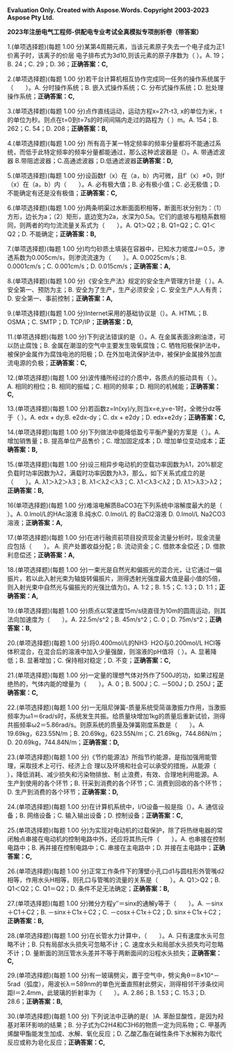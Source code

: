 ﻿**Evaluation Only. Created with Aspose.Words. Copyright 2003-2023 Aspose Pty Ltd.**

**2023年注册电气工程师-供配电专业考试全真模拟专项剖析卷（带答案）**

1\.(单项选择题)(每题 1.00 分)某第4周期元素，当该元素原子失去一个电子成为正1价离子时，该离子的价层 电子排布式为3d10,则该元素的原子序数为（ ）。A. 19；B. 24；C. 29；D. 36；**正确答案：C,**

2\.(单项选择题)(每题 1.00 分)若干台计算机相互协作完成同一任务的操作系统属于（　　）。A. 分时操作系统；B. 嵌入式操作系统；C. 分布式操作系统；D. 批处理操作系统；**正确答案：C,**

3\.(单项选择题)(每题 1.00 分)点作直线运动，运动方程x=27t-t3, x的单位为米，t的单位为秒。则点在t=0到t=7s的时间间隔内走过的路程为（ ）m。A. 154；B. 262；C. 54；D. 208；**正确答案：B,**

4\.(单项选择题)(每题 1.00 分)
所有高于某一特定频率的频率分量都将不能通过系统，而低于此特定频率的频率分量都能通过，那么这种滤波器是（）。A. 带通滤波器 B.带阻滤波器；C.高通滤波器；D.低通滤波器**正确答案：D,**

5\.(单项选择题)(每题 1.00 分)设函数f（x）在（a，b）内可微，且f′（x）≠0，则f（x）在（a，b）内（　　）。A. 必有极大值；B. 必有极小值；C. 必无极值；D. 不能确定有还是没有极值；**正确答案：C,**

6\.(单项选择题)(每题 1.00 分)两条明渠过水断面面积相等，断面形状分别为：（1）方形，边长为a；（2）矩形，底边宽为2a，水深为0.5a。它们的底坡与粗糙系数相同，则两者的均匀流流量关系式为（　　）。A. Q1＞Q2；B. Q1=Q2；C. Q1＜Q2；D. 不能确定；**正确答案：B,**

7\.(单项选择题)(每题 1.00 分)均匀砂质土填装在容器中，已知水力坡度J＝0.5，渗透系数为0.005cm/s，则渗流流速为（　　）。A. 0.0025cm/s；B. 0.0001cm/s；C. 0.001cm/s；D. 0.015cm/s；**正确答案：A,**

8\.(单项选择题)(每题 1.00 分)《安全生产法》规定的安全生产管理方针是（ ）。A. 安全第一、预防为主；B. 安全为了生产，生产必须安全；C. 安全生产人人有责；D. 安全第一、事前控制；**正确答案：A,**

9\.(单项选择题)(每题 1.00 分)Internet采用的基础协议是（）。A. HTML；B. OSMA；C. SMTP；D. TCP/IP；**正确答案：D,**

11\.(单项选择题)(每题 1.00 分)下列说法错误的是（）。A. 在金属表面涂刷油漆，可以防止腐蚀；B. 金属在潮湿的空气中主要发生吸氧腐蚀；C. 牺牲阳极保护法中，被保护金属作为腐蚀电池的阳极；D. 在外加电流保护法中，被保护金属接外加直流电源的负极；**正确答案：C,**

12\.(单项选择题)(每题 1.00 分)波传播所经过的介质中，各质点的振动具有（ ）。A. 相同的相位；B. 相同的振幅；C. 相同的频率；D. 相同的机械能；**正确答案：C,**

13\.(单项选择题)(每题 1.00 分)若函数z=ln(xy)/y,则当x=e,y=e-1时，全微分dz等于（ ）。A. edx + dy;B. e2dx-dy；C. dx + e2dy；D. edx+e2dy；**正确答案：C,**

14\.(单项选择题)(每题 1.00 分)下列做法中能降低盈亏平衡产量的方案是（ ）。A. 增加销售量；B. 提高单位产品售价；C. 增加固定成本；D. 增加单位变动成本；**正确答案：B,**

15\.(单项选择题)(每题 1.00 分)设三相异步电动机的空载功率因数为λ1，20%额定负载时功率因数为λ2，满载时功率因数为λ3，那么，如下关系式成立的是（　　）。A. λ1＞λ2＞λ3；B. λ1＜λ2＜λ3；C. λ1＜λ3＜λ2；D. λ1＞λ3＞λ2；**正确答案：B,**

16(单项选择题)(每题 1.00 分)难溶电解质BaCO3在下列系统中溶解度最大的是（ ）。A.  0.lmol/L的HAc溶液 B.纯水C. 0.lmol/L 的 BaCl2溶液 D. 0.lmol/L Na2CO3 溶液；**正确答案：A,**

17\.(单项选择题)(每题 1.00 分)在进行融资前项目投资现金流量分析时，现金流量应包括（　　）。 A. 资产处置收益分配；B. 流动资金；C. 借款本金偿还；D. 借款利息偿还；**正确答案：A,**

18\.(单项选择题)(每题 1.00 分)一束光是自然光和偏振光的混合光，让它通过一偏振片，若以此入射光束为轴旋转偏振片，测得透射光强度最大值是最小值的5倍，则入射光束中自然光与偏振光的光强比值为()。A. 1:2；B. 1:5；C. 1:3；D. 1:1；**正确答案：A,**

19\.(单项选择题)(每题 1.00 分)质点以常速度15m/s绕直径为10m的圆周运动，则其法向加速度为（　　）。A. 22.5m/s^2；B. 45m/s^2；C. 0；D. 75m/s^2；**正确答案：B,**

20\.(单项选择题)(每题 1.00 分)将0.400mol/L的NH3· H2O与0.200mol/L HCl等体积混合，在混合后的溶液中加入少量强酸，则溶液的pH值将（ ）。A. 显著降低；B. 显著增加；C. 保持相对稳定；D. 不变；**正确答案：C,**

21\.(单项选择题)(每题 1.00 分)一定量的理想气体对外作了500J的功，如果过程是绝热的，气体内能的增量为（　　）。A. 0；B. 500J；C. －500J；D. 250J；**正确答案：C,**

22\.(单项选择题)(每题 1.00 分)一无阻尼弹簧-质量系统受简谐激振力作用，当激振频率为ω1＝6rad/s时，系统发生共振。给质量块增加1kg的质量后重新试验，测得共振频率ω2＝5.86rad/s。则原系统的质量及弹簧刚度系数是（　　）。A. 19.69kg，623.55N/m；B. 20.69kg，623.55N/m；C. 21.69kg，744.86N/m；D. 20.69kg，744.84N/m；**正确答案：D,**

23\.(单项选择题)(每题 1.00 分)《节约能源法》所指节约能源，是指加强用能管理，采取技术上可行、经济上合 理以及环境和社会可以承受的措施，从能源（ ），降低消耗、减少损失和污染物排放、制 止浪费，有效、合理地利用能源。A. 生产到使用的各个环节；B. 幵采到消费的各个环节；C. 消费到回收的各个环节；D. 生产到消费的各个环节；**正确答案：D,**

24\.(单项选择题)(每题 1.00 分)在计算机系统中，I/O设备一般是指（）。A. 通信设备；B. 网络设备；C. 输入输出设备；D. 控制设备；**正确答案：C,**

25\.(单项选择题)(每题 1.00 分)为实现对电动机的过载保护，除了将热继电器的常闭触点串接在电动机的控制电路中外，还应将其热元件（　　）。A. 也串接在控制电路中；B. 再并接在控制电路中；C. 串接在主电路中；D. 并接在主电路中；**正确答案：C,**

26\.(单项选择题)(每题 1.00 分)正常工作条件下的薄壁小孔口d1与圆柱形外管嘴d2相等，作用水头H相等，则孔口与管嘴的流量的关系是（　　）。A. Q1＞Q2；B. Q1＜Q2；C. Q1＝Q2；D. 条件不足无法确定；**正确答案：B,**

27\.(单项选择题)(每题 1.00 分)微分方程y″＝sinx的通解y等于（　　）。A. －sinx＋C1＋C2；B. －sinx＋C1x＋C2；C. －cosx＋C1x＋C2；D. sinx＋C1x＋C2；**正确答案：B,**

28\.(单项选择题)(每题 1.00 分)在长管水力计算中，（　　）。A. 只有速度水头可忽略不计；B. 只有局部水头损失可忽略不计；C. 速度水头和局部水头损失均可忽略不计；D. 量断面的测压管水头差并不等于两断面间的沿程水头损失；**正确答案：C,**

29\.(单项选择题)(每题 1.00 分)有一玻璃劈尖，置于空气中，劈尖角θ＝8×10^－5rad（弧度），用波长λ＝589nm的单色光垂直照射此劈尖，测得相邻干涉条纹间距l＝2.4mm，此玻璃的折射率为（　　）。A. 2.86；B. 1.53；C. 15.3；D. 28.6；**正确答案：B,**

30\.(单项选择题)(每题 1.00 分) 下列说法中正确的是(   )A. 苯酚显酸性，是因为羟基对苯环影响的结果；B. 分子式为C2H4和C3H6的物质一定为同系物；C. 甲基丙烯酸甲酯能发生加成、水解、氧化反应；D. 乙酸乙酯在碱性条件下水解称为取代反应或称为皂化反应；**正确答案：C,**